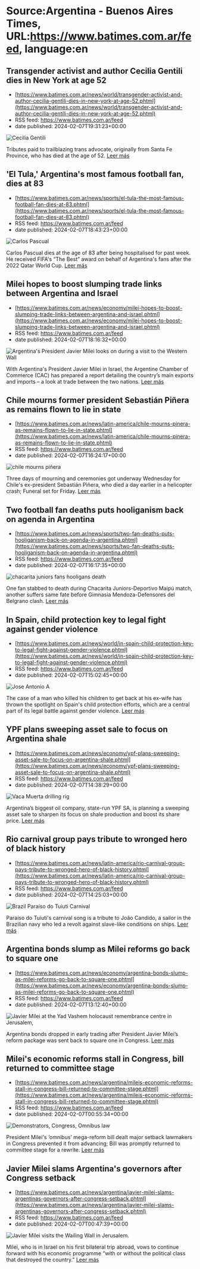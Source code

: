 # Source:Argentina - Buenos Aires Times, URL:https://www.batimes.com.ar/feed, language:en

## Transgender activist and author Cecilia Gentili dies in New York at age 52
 - [https://www.batimes.com.ar/news/world/transgender-activist-and-author-cecilia-gentili-dies-in-new-york-at-age-52.phtml](https://www.batimes.com.ar/news/world/transgender-activist-and-author-cecilia-gentili-dies-in-new-york-at-age-52.phtml)
 - RSS feed: https://www.batimes.com.ar/feed
 - date published: 2024-02-07T19:31:23+00:00

<p><img alt="Cecilia Gentili" src="https://fotos.perfil.com/2024/02/07/trim/540/304/cecilia-gentili-1752041.jpg" /></p>Tributes paid to trailblazing trans advocate, originally from Santa Fe Province, who has died at the age of 52. <a href="https://www.batimes.com.ar/news/world/transgender-activist-and-author-cecilia-gentili-dies-in-new-york-at-age-52.phtml">Leer más</a>

## 'El Tula,' Argentina's most famous football fan, dies at 83
 - [https://www.batimes.com.ar/news/sports/el-tula-the-most-famous-football-fan-dies-at-83.phtml](https://www.batimes.com.ar/news/sports/el-tula-the-most-famous-football-fan-dies-at-83.phtml)
 - RSS feed: https://www.batimes.com.ar/feed
 - date published: 2024-02-07T18:43:23+00:00

<p><img alt="Carlos Pascual" src="https://fotos.perfil.com/2024/02/07/trim/540/304/carlos-pascual-1751960.jpeg" /></p>Carlos Pascual dies at the age of 83 after being hospitalised for past week. He received FIFA's “The Best” award on behalf of Argentina's fans after the 2022 Qatar World Cup. <a href="https://www.batimes.com.ar/news/sports/el-tula-the-most-famous-football-fan-dies-at-83.phtml">Leer más</a>

## Milei hopes to boost slumping trade links between Argentina and Israel
 - [https://www.batimes.com.ar/news/economy/milei-hopes-to-boost-slumping-trade-links-between-argentina-and-israel.phtml](https://www.batimes.com.ar/news/economy/milei-hopes-to-boost-slumping-trade-links-between-argentina-and-israel.phtml)
 - RSS feed: https://www.batimes.com.ar/feed
 - date published: 2024-02-07T18:16:32+00:00

<p><img alt="Argentina's President Javier Milei looks on during a visit to the Western Wall" src="https://fotos.perfil.com/2024/02/07/trim/540/304/argentinas-president-javier-milei-looks-on-during-a-visit-to-the-western-wall-1751953.jpg" /></p>With Argentina's President Javier Milei in Israel, the Argentine Chamber of Commerce (CAC) has prepared a report detailing the country’s main exports and imports – a look at trade between the two nations. <a href="https://www.batimes.com.ar/news/economy/milei-hopes-to-boost-slumping-trade-links-between-argentina-and-israel.phtml">Leer más</a>

## Chile mourns former president Sebastián Piñera as remains flown to lie in state
 - [https://www.batimes.com.ar/news/latin-america/chile-mourns-pinera-as-remains-flown-to-lie-in-state.phtml](https://www.batimes.com.ar/news/latin-america/chile-mourns-pinera-as-remains-flown-to-lie-in-state.phtml)
 - RSS feed: https://www.batimes.com.ar/feed
 - date published: 2024-02-07T16:24:17+00:00

<p><img alt="chile mourns piñera" src="https://fotos.perfil.com/2024/02/07/trim/540/304/chile-mourns-pinera-1751831.jpg" /></p>Three days of mourning and ceremonies got underway Wednesday for Chile's ex-president Sebastián Piñera, who died a day earlier in a helicopter crash; Funeral set for Friday. <a href="https://www.batimes.com.ar/news/latin-america/chile-mourns-pinera-as-remains-flown-to-lie-in-state.phtml">Leer más</a>

## Two football fan deaths puts hooliganism back on agenda in Argentina
 - [https://www.batimes.com.ar/news/sports/two-fan-deaths-puts-hooliganism-back-on-agenda-in-argentina.phtml](https://www.batimes.com.ar/news/sports/two-fan-deaths-puts-hooliganism-back-on-agenda-in-argentina.phtml)
 - RSS feed: https://www.batimes.com.ar/feed
 - date published: 2024-02-07T16:17:35+00:00

<p><img alt="chacarita juniors fans hooligans death" src="https://fotos.perfil.com/2024/02/07/trim/540/304/chacarita-juniors-fans-hooligans-death-1751765.jpg" /></p>One fan stabbed to death during Chacarita Juniors-Deportivo Maipú match, another suffers same fate before Gimnasia Mendoza-Defensores del Belgrano clash. <a href="https://www.batimes.com.ar/news/sports/two-fan-deaths-puts-hooliganism-back-on-agenda-in-argentina.phtml">Leer más</a>

## In Spain, child protection key to legal fight against gender violence
 - [https://www.batimes.com.ar/news/world/in-spain-child-protection-key-to-legal-fight-against-gender-violence.phtml](https://www.batimes.com.ar/news/world/in-spain-child-protection-key-to-legal-fight-against-gender-violence.phtml)
 - RSS feed: https://www.batimes.com.ar/feed
 - date published: 2024-02-07T15:02:45+00:00

<p><img alt="Jose Antonio A" src="https://fotos.perfil.com/2024/02/07/trim/540/304/jose-antonio-a-1751779.jpg" /></p>The case of a man who killed his children to get back at his ex-wife has thrown the spotlight on Spain's child protection efforts, which are a central part of its legal battle against gender violence. <a href="https://www.batimes.com.ar/news/world/in-spain-child-protection-key-to-legal-fight-against-gender-violence.phtml">Leer más</a>

## YPF plans sweeping asset sale to focus on Argentina shale
 - [https://www.batimes.com.ar/news/economy/ypf-plans-sweeping-asset-sale-to-focus-on-argentina-shale.phtml](https://www.batimes.com.ar/news/economy/ypf-plans-sweeping-asset-sale-to-focus-on-argentina-shale.phtml)
 - RSS feed: https://www.batimes.com.ar/feed
 - date published: 2024-02-07T14:38:29+00:00

<p><img alt="Vaca Muerta drilling rig" src="https://fotos.perfil.com/2022/03/28/trim/540/304/vaca-muerta-drilling-rig-1333027.jpg" /></p>Argentina’s biggest oil company, state-run YPF SA, is planning a sweeping asset sale to sharpen its focus on shale production and boost its share price.
 <a href="https://www.batimes.com.ar/news/economy/ypf-plans-sweeping-asset-sale-to-focus-on-argentina-shale.phtml">Leer más</a>

## Rio carnival group pays tribute to wronged hero of black history
 - [https://www.batimes.com.ar/news/latin-america/rio-carnival-group-pays-tribute-to-wronged-hero-of-black-history.phtml](https://www.batimes.com.ar/news/latin-america/rio-carnival-group-pays-tribute-to-wronged-hero-of-black-history.phtml)
 - RSS feed: https://www.batimes.com.ar/feed
 - date published: 2024-02-07T14:25:03+00:00

<p><img alt="Brazil Paraíso do Tuiuti Carnival" src="https://fotos.perfil.com/2024/02/07/trim/540/304/brazil-paraiso-do-tuiuti-carnival-1751752.jpg" /></p>Paraíso do Tuiuti's carnival song is a tribute to João Candido, a sailor in the Brazilian navy who led a revolt against slave-like conditions on ships. <a href="https://www.batimes.com.ar/news/latin-america/rio-carnival-group-pays-tribute-to-wronged-hero-of-black-history.phtml">Leer más</a>

## Argentina bonds slump as Milei reforms go back to square one
 - [https://www.batimes.com.ar/news/economy/argentina-bonds-slump-as-milei-reforms-go-back-to-square-one.phtml](https://www.batimes.com.ar/news/economy/argentina-bonds-slump-as-milei-reforms-go-back-to-square-one.phtml)
 - RSS feed: https://www.batimes.com.ar/feed
 - date published: 2024-02-07T13:12:40+00:00

<p><img alt="Javier Milei at the Yad Vashem holocaust remembrance centre in Jerusalem," src="https://fotos.perfil.com/2024/02/07/trim/540/304/javier-milei-at-the-yad-vashem-holocaust-remembrance-centre-in-jerusalem-1751660.jpg" /></p>Argentina bonds dropped in early trading after President Javier Milei’s reform package was sent back to square one in Congress. <a href="https://www.batimes.com.ar/news/economy/argentina-bonds-slump-as-milei-reforms-go-back-to-square-one.phtml">Leer más</a>

## Milei's economic reforms stall in Congress, bill returned to committee stage
 - [https://www.batimes.com.ar/news/argentina/mileis-economic-reforms-stall-in-congress-bill-returned-to-committee-stage.phtml](https://www.batimes.com.ar/news/argentina/mileis-economic-reforms-stall-in-congress-bill-returned-to-committee-stage.phtml)
 - RSS feed: https://www.batimes.com.ar/feed
 - date published: 2024-02-07T00:55:34+00:00

<p><img alt="Demonstrators, Congress, Omnibus law" src="https://fotos.perfil.com/2024/02/06/trim/540/304/demonstrators-congress-omnibus-law-1751504.jpg" /></p>President Milei's ‘omnibus’ mega-reform bill dealt major setback lawmakers in Congress prevented it from advancing; Bill was promptly returned to committee stage for a rewrite.
 <a href="https://www.batimes.com.ar/news/argentina/mileis-economic-reforms-stall-in-congress-bill-returned-to-committee-stage.phtml">Leer más</a>

## Javier Milei slams Argentina's governors after Congress setback
 - [https://www.batimes.com.ar/news/argentina/javier-milei-slams-argentinas-governors-after-congress-setback.phtml](https://www.batimes.com.ar/news/argentina/javier-milei-slams-argentinas-governors-after-congress-setback.phtml)
 - RSS feed: https://www.batimes.com.ar/feed
 - date published: 2024-02-07T00:47:39+00:00

<p><img alt="Javier Milei visits the Wailing Wall in Jerusalem." src="https://fotos.perfil.com/2024/02/06/trim/540/304/javier-milei-visits-the-wailing-wall-in-jerusalem-1751516.jpg" /></p>Milei, who is in Israel on his first bilateral trip abroad, vows to continue forward with his economic programme “with or without the political class that destroyed the country."
 <a href="https://www.batimes.com.ar/news/argentina/javier-milei-slams-argentinas-governors-after-congress-setback.phtml">Leer más</a>

